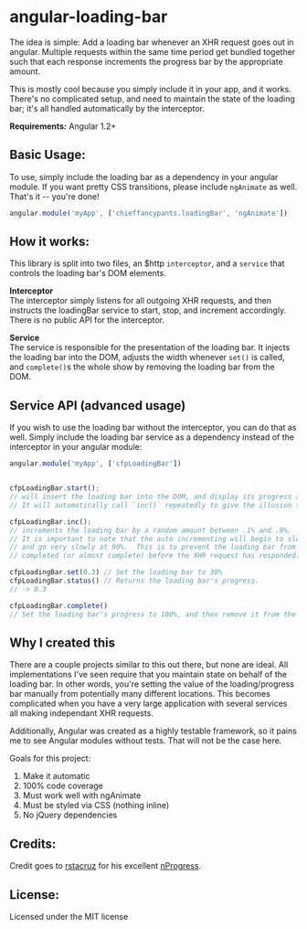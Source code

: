 angular-loading-bar
===================

The idea is simple: Add a loading bar whenever an XHR request goes out in angular.  Multiple requests within the same time period get bundled together such that each response increments the progress bar by the appropriate amount.

This is mostly cool because you simply include it in your app, and it works.  There's no complicated setup, and need to maintain the state of the loading bar; it's all handled automatically by the interceptor.

**Requirements:** Angular 1.2+


## Basic Usage:
To use, simply include the loading bar as a dependency in your angular module.  If you want pretty CSS transitions, please include `ngAnimate` as well.  That's it -- you're done!

```js
angular.module('myApp', ['chieffancypants.loadingBar', 'ngAnimate'])
```

## How it works:
This library is split into two files, an $http `interceptor`, and a `service` that controls the loading bar's DOM elements.

**Interceptor**  
The interceptor simply listens for all outgoing XHR requests, and then instructs the loadingBar service to start, stop, and increment accordingly.  There is no public API for the interceptor.

**Service**  
The service is responsible for the presentation of the loading bar.  It injects the loading bar into the DOM, adjusts the width whenever `set()` is called, and `complete()`s the whole show by removing the loading bar from the DOM.

## Service API (advanced usage)
If you wish to use the loading bar without the interceptor, you can do that as well.  Simply include the loading bar service as a dependency instead of the interceptor in your angular module:

```js
angular.module('myApp', ['cfpLoadingBar'])
```


```js

cfpLoadingBar.start();
// will insert the loading bar into the DOM, and display its progress at 1%.
// It will automatically call `inc()` repeatedly to give the illusion that the page load is progressing.

cfpLoadingBar.inc();
// increments the loading bar by a random amount between .1% and .9%.
// It is important to note that the auto incrementing will begin to slow down at 70%
// and go very slowly at 90%.  This is to prevent the loading bar from appearing
// completed (or almost complete) before the XHR request has responded. 

cfpLoadingBar.set(0.3) // Set the loading bar to 30%
cfpLoadingBar.status() // Returns the loading bar's progress.
// -> 0.3

cfpLoadingBar.complete()
// Set the loading bar's progress to 100%, and then remove it from the DOM.

```

## Why I created this
There are a couple projects similar to this out there, but none are ideal.  All implementations I've seen require that you maintain state on behalf of the loading bar.  In other words, you're setting the value of the loading/progress bar manually from potentially many different locations.  This becomes complicated when you have a very large application with several services all making independant XHR requests.

Additionally, Angular was created as a highly testable framework, so it pains me to see Angular modules without tests.  That will not be the case here.


Goals for this project:

1. Make it automatic
2. 100% code coverage
3. Must work well with ngAnimate
4. Must be styled via CSS (nothing inline)
5. No jQuery dependencies



## Credits: 
Credit goes to [rstacruz](https://github.com/rstacruz) for his excellent [nProgress](https://github.com/rstacruz/nprogress).

## License:
Licensed under the MIT license
